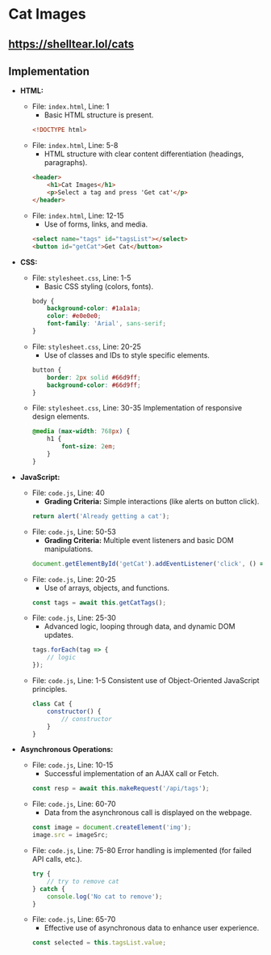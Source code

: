 # Cat Images

## https://shelltear.lol/cats

## Implementation

- **HTML:**
  - File: `index.html`, Line: 1
    - Basic HTML structure is present.
    ```html
    <!DOCTYPE html>
    ```
  - File: `index.html`, Line: 5-8
    - HTML structure with clear content differentiation (headings, paragraphs).
    ```html
    <header>
        <h1>Cat Images</h1>
        <p>Select a tag and press 'Get cat'</p>
    </header>
    ```
  - File: `index.html`, Line: 12-15
    - Use of forms, links, and media.
    ```html
    <select name="tags" id="tagsList"></select>
    <button id="getCat">Get Cat</button>
    ```

- **CSS:**
  - File: `stylesheet.css`, Line: 1-5
    - Basic CSS styling (colors, fonts).
    ```css
    body {
        background-color: #1a1a1a;
        color: #e0e0e0;
        font-family: 'Arial', sans-serif;
    }
    ```
  - File: `stylesheet.css`, Line: 20-25
    - Use of classes and IDs to style specific elements.
    ```css
    button {
        border: 2px solid #66d9ff;
        background-color: #66d9ff;
    }
    ```
  - File: `stylesheet.css`, Line: 30-35
     Implementation of responsive design elements.
    ```css
    @media (max-width: 768px) {
        h1 {
            font-size: 2em;
        }
    }
    ```

- **JavaScript:**
  - File: `code.js`, Line: 40
    - **Grading Criteria:** Simple interactions (like alerts on button click).
    ```javascript
    return alert('Already getting a cat');
    ```
  - File: `code.js`, Line: 50-53
    - **Grading Criteria:** Multiple event listeners and basic DOM manipulations.
    ```javascript
    document.getElementById('getCat').addEventListener('click', () => cats.getCat());
    ```
  - File: `code.js`, Line: 20-25
    - Use of arrays, objects, and functions.
    ```javascript
    const tags = await this.getCatTags();
    ```
  - File: `code.js`, Line: 25-30
    - Advanced logic, looping through data, and dynamic DOM updates.
    ```javascript
    tags.forEach(tag => {
        // logic
    });
    ```
  - File: `code.js`, Line: 1-5
     Consistent use of Object-Oriented JavaScript principles.
    ```javascript
    class Cat {
        constructor() {
            // constructor
        }
    }
    ```

- **Asynchronous Operations:**
  - File: `code.js`, Line: 10-15
    - Successful implementation of an AJAX call or Fetch.
    ```javascript
    const resp = await this.makeRequest('/api/tags');
    ```
  - File: `code.js`, Line: 60-70
    - Data from the asynchronous call is displayed on the webpage.
    ```javascript
    const image = document.createElement('img');
    image.src = imageSrc;
    ```
  - File: `code.js`, Line: 75-80
     Error handling is implemented (for failed API calls, etc.).
    ```javascript
    try {
        // try to remove cat
    } catch {
        console.log('No cat to remove');
    }
    ```
  - File: `code.js`, Line: 65-70
    - Effective use of asynchronous data to enhance user experience.
    ```javascript
    const selected = this.tagsList.value;
    ```

